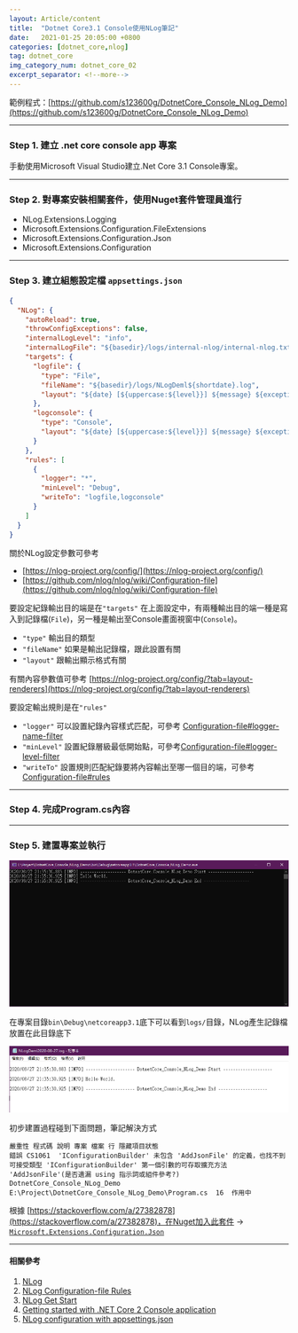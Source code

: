```yaml
---
layout: Article/content
title:  "Dotnet Core3.1 Console使用NLog筆記"
date:   2021-01-25 20:05:00 +0800
categories: [dotnet_core,nlog]
tag: dotnet_core
img_category_num: dotnet_core_02
excerpt_separator: <!--more-->
---
```


<!--more-->

範例程式：[https://github.com/s123600g/DotnetCore_Console_NLog_Demo](https://github.com/s123600g/DotnetCore_Console_NLog_Demo)

---

### Step 1. 建立 .net core console app 專案

手動使用Microsoft Visual Studio建立.Net Core 3.1 Console專案。

---

### Step 2. 對專案安裝相關套件，使用Nuget套件管理員進行

* NLog.Extensions.Logging
* Microsoft.Extensions.Configuration.FileExtensions
* Microsoft.Extensions.Configuration.Json
* Microsoft.Extensions.Configuration

---

### Step 3. 建立組態設定檔 `appsettings.json`

```json
{
  "NLog": {
    "autoReload": true,
    "throwConfigExceptions": false,
    "internalLogLevel": "info",
    "internalLogFile": "${basedir}/logs/internal-nlog/internal-nlog.txt",
    "targets": {
      "logfile": {
        "type": "File",
        "fileName": "${basedir}/logs/NLogDeml${shortdate}.log",
        "layout": "${date} [${uppercase:${level}}] ${message} ${exception}${newline}"
      },
      "logconsole": {
        "type": "Console",
        "layout": "${date} [${uppercase:${level}}] ${message} ${exception}"
      }
    },
    "rules": [
      {
        "logger": "*",
        "minLevel": "Debug",
        "writeTo": "logfile,logconsole"
      }
    ]
  }
}
```

關於NLog設定參數可參考
* [https://nlog-project.org/config/](https://nlog-project.org/config/)
* [https://github.com/nlog/nlog/wiki/Configuration-file](https://github.com/nlog/nlog/wiki/Configuration-file)

要設定紀錄輸出目的端是在`"targets"` 在上面設定中，有兩種輸出目的端一種是寫入到記錄檔(`File`)，另一種是輸出至Console畫面視窗中(`Console`)。

* `"type"` 輸出目的類型
* `"fileName"` 如果是輸出記錄檔，跟此設置有關
* `"layout"` 跟輸出顯示格式有關

有關內容參數值可參考 [https://nlog-project.org/config/?tab=layout-renderers](https://nlog-project.org/config/?tab=layout-renderers)

要設定輸出規則是在`"rules"`

* `"logger"` 可以設置紀錄內容樣式匹配，可參考 [Configuration-file#logger-name-filter](https://github.com/nlog/nlog/wiki/Configuration-file#logger-name-filter)
* `"minLevel"` 設置紀錄層級最低開始點，可參考[Configuration-file#logger-level-filter](https://github.com/nlog/nlog/wiki/Configuration-file#logger-level-filter)
* `"writeTo"` 設置規則匹配紀錄要將內容輸出至哪一個目的端，可參考[Configuration-file#rules](https://github.com/nlog/nlog/wiki/Configuration-file#rules)

---

### Step 4. 完成Program.cs內容

<script src="https://gist.github.com/s123600g/6472e224dd90d0a0131868a216cd1786.js"></script>

---

### Step 5. 建置專案並執行

<img src="dotnet_core_02-1.png" class="img-fluid rounded mx-auto" >

在專案目錄`bin\Debug\netcoreapp3.1`底下可以看到`logs/`目錄，NLog產生記錄檔放置在此目錄底下

<img src="dotnet_core_02-1-2.png" class="img-fluid rounded mx-auto" >

初步建置過程碰到下面問題，筆記解決方式

```
嚴重性 程式碼 說明 專案 檔案 行 隱藏項目狀態
錯誤 CS1061  'IConfigurationBuilder' 未包含 'AddJsonFile' 的定義，也找不到可接受類型 'IConfigurationBuilder' 第一個引數的可存取擴充方法 'AddJsonFile'(是否遺漏 using 指示詞或組件參考?) DotnetCore_Console_NLog_Demo E:\Project\DotnetCore_Console_NLog_Demo\Program.cs  16  作用中
```

根據 [https://stackoverflow.com/a/27382878](https://stackoverflow.com/a/27382878)，在Nuget加入此套件 → [`Microsoft.Extensions.Configuration.Json`](https://www.nuget.org/packages/Microsoft.Extensions.Configuration.Json/)

---

#### 相關參考

1. [NLog](https://github.com/NLog/NLog)
2. [NLog Configuration-file Rules](https://github.com/nlog/nlog/wiki/Configuration-file#rules)
3. [NLog Get Start](https://nlog-project.org/download/)
4. [Getting started with .NET Core 2 Console application](https://github.com/NLog/NLog/wiki/Getting-started-with-.NET-Core-2---Console-application)
5. [NLog configuration with appsettings.json](https://github.com/NLog/NLog.Extensions.Logging/wiki/NLog-configuration-with-appsettings.json)

